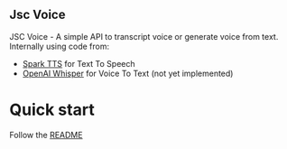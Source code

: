 ## Jsc Voice

JSC Voice - A simple API to transcript voice or generate voice from text.
Internally using code from:
- [Spark TTS](https://github.com/SparkAudio/Spark-TTS.git) for Text To Speech
- [OpenAI Whisper](https://github.com/openai/whisper) for Voice To Text (not yet implemented)

# Quick start

Follow the [README](./README.md)
